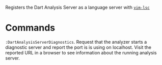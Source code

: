 Registers the Dart Analysis Server as a language server with
[`vim-lsc`](https://github.com/natebosch/vim-lsc)

# Commands

`:DartAnalysisServerDiagnostics`. Request that the analyzer starts a diagnostic
server and report the port is is using on localhost. Visit the reported URL in a
browser to see information about the running analysis server.
